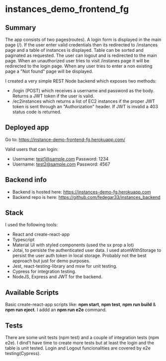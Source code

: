 # instances_demo_frontend_fg

## Summary

The app consists of two pages(routes).
A login form is displayed in the main page (/). If the user enter valid credentials then its redirected to /instances page
and a table of instances is displayed. Table can be sorted and paginated as requested.
The user can logout and is redirected to the main page.
When an unauthorized user tries to visit /instanes page it will be redirected to the login page.
When any user tries to enter a non existing page a "Not found" page will be displayed.

I created a very simple REST Node backend which exposes two methods:

- /login (POST) which receives a username and password as the body. Returns a JWT token if the user is valid.
- /ec2instances which returns a list of EC2 instances if the proper JWT token is sent through an "Authorization" header. If JWT is invalid a 403 status code is returned.

## Deployed app

Go to: https://instance-demo-frontend-fg.herokuapp.com/

Valid users that can login:

- Username: test1@sample.com Password: 1234
- Username: test2@sample.com Password: 4567

## Backend info

- Backend is hosted here: https://instances-demo-fg.herokuapp.com
- Backend repo is here: https://github.com/fedegar33/instances_backend

## Stack

I used the following tools:

- React and create-react-app
- Typescript
- Material UI with styled components (used the sx prop a lot)
- Jotai, to persiste the authenticated user data. I used atomWithStorage to persist the user auth token in local storage. Probably not the best approach but just for demo purposes.
- Jest, react-testing-library and msw for unit testing.
- Cypress for integration testing.
- NodeJS, Express and JWT for the backend.

## Available Scripts

Basic create-react-app scripts like: **npm start**, **npm test**, **npm run build** & **npm run eject**. I addd an **npm run e2e** command.

## Tests

There are some unit tests (npm test) and a couple of integration tests (npm e2e).
I dind't have time to create more tests but at least the login and the table is unit tested.
Login and Logout funcionalities are covered by e2e testing(Cypress).
